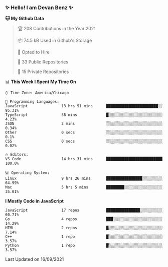 ### ✨ Hello! I am Devan Benz ✨

<!--START_SECTION:waka-->
**🐱 My Github Data** 

> 🏆 208 Contributions in the Year 2021
 > 
> 📦 74.5 kB Used in Github's Storage 
 > 
> 💼 Opted to Hire
 > 
> 📜 33 Public Repositories 
 > 
> 🔑 15 Private Repositories  
 > 
📊 **This Week I Spent My Time On** 

```text
⌚︎ Time Zone: America/Chicago

💬 Programming Languages: 
JavaScript               13 hrs 51 mins      ███████████████████████░░   95.31% 
TypeScript               36 mins             █░░░░░░░░░░░░░░░░░░░░░░░░   4.23% 
JSON                     2 mins              ░░░░░░░░░░░░░░░░░░░░░░░░░   0.34% 
Other                    0 secs              ░░░░░░░░░░░░░░░░░░░░░░░░░   0.1% 
CSS                      0 secs              ░░░░░░░░░░░░░░░░░░░░░░░░░   0.02%

🔥 Editors: 
VS Code                  14 hrs 31 mins      █████████████████████████   100.0%

💻 Operating System: 
Linux                    9 hrs 26 mins       ████████████████░░░░░░░░░   64.99% 
Mac                      5 hrs 5 mins        ████████░░░░░░░░░░░░░░░░░   35.01%

```

**I Mostly Code in JavaScript** 

```text
JavaScript               17 repos            ███████████████░░░░░░░░░░   60.71% 
Go                       4 repos             ███░░░░░░░░░░░░░░░░░░░░░░   14.29% 
HTML                     2 repos             █░░░░░░░░░░░░░░░░░░░░░░░░   7.14% 
C++                      1 repo              █░░░░░░░░░░░░░░░░░░░░░░░░   3.57% 
Python                   1 repo              █░░░░░░░░░░░░░░░░░░░░░░░░   3.57%

```



 Last Updated on 16/09/2021
<!--END_SECTION:waka-->

<!--
**devanbenz/devanbenz** is a ✨ _special_ ✨ repository because its `README.md` (this file) appears on your GitHub profile.

Here are some ideas to get you started:

- 🔭 I’m currently working on ...
- 🌱 I’m currently learning ...
- 👯 I’m looking to collaborate on ...
- 🤔 I’m looking for help with ...
- 💬 Ask me about ...
- 📫 How to reach me: ...
- 😄 Pronouns: ...
- ⚡ Fun fact: ...
-->
